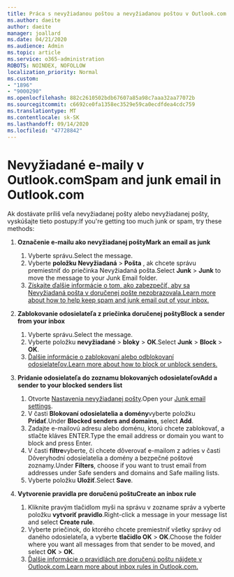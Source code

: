```yaml
---
title: Práca s nevyžiadanou poštou a nevyžiadanou poštou v Outlook.com
ms.author: daeite
author: daeite
manager: joallard
ms.date: 04/21/2020
ms.audience: Admin
ms.topic: article
ms.service: o365-administration
ROBOTS: NOINDEX, NOFOLLOW
localization_priority: Normal
ms.custom:
- "1896"
- "9000290"
ms.openlocfilehash: 882c2610502bdb67607a85a98c7aaa32aa77072b
ms.sourcegitcommit: c6692ce0fa1358ec3529e59ca0ecdfdea4cdc759
ms.translationtype: MT
ms.contentlocale: sk-SK
ms.lasthandoff: 09/14/2020
ms.locfileid: "47728842"
---
```

# <a name="spam-and-junk-email-in-outlookcom"></a><span data-ttu-id="cc0cd-102">Nevyžiadané e-maily v Outlook.com</span><span class="sxs-lookup"><span data-stu-id="cc0cd-102">Spam and junk email in Outlook.com</span></span>

<span data-ttu-id="cc0cd-103">Ak dostávate príliš veľa nevyžiadanej pošty alebo nevyžiadanej pošty, vyskúšajte tieto postupy:</span><span class="sxs-lookup"><span data-stu-id="cc0cd-103">If you're getting too much junk or spam, try these methods:</span></span>

1. <span data-ttu-id="cc0cd-104">**Označenie e-mailu ako nevyžiadanej pošty**</span><span class="sxs-lookup"><span data-stu-id="cc0cd-104">**Mark an email as junk**</span></span>
    1. <span data-ttu-id="cc0cd-105">Vyberte správu.</span><span class="sxs-lookup"><span data-stu-id="cc0cd-105">Select the message.</span></span>
    1. <span data-ttu-id="cc0cd-106">Vyberte **položku Nevyžiadaná**  >  **Pošta** , ak chcete správu premiestniť do priečinka Nevyžiadaná pošta.</span><span class="sxs-lookup"><span data-stu-id="cc0cd-106">Select **Junk** > **Junk** to move the message to your Junk Email folder.</span></span>
    1. [<span data-ttu-id="cc0cd-107">Získajte ďalšie informácie o tom, ako zabezpečiť, aby sa Nevyžiadaná pošta v doručenej pošte nezobrazovala.</span><span class="sxs-lookup"><span data-stu-id="cc0cd-107">Learn more about how to help keep spam and junk email out of your inbox.</span></span>](https://support.office.com/article/a3ece97b-82f8-4a5e-9ac3-e92fa6427ae4?wt.mc_id=Office_Outlook_com_Alchemy)

1. <span data-ttu-id="cc0cd-108">**Zablokovanie odosielateľa z priečinka doručenej pošty**</span><span class="sxs-lookup"><span data-stu-id="cc0cd-108">**Block a sender from your inbox**</span></span>
    1. <span data-ttu-id="cc0cd-109">Vyberte správu.</span><span class="sxs-lookup"><span data-stu-id="cc0cd-109">Select the message.</span></span>
    1. <span data-ttu-id="cc0cd-110">Vyberte položku **nevyžiadané**  >  **bloky**  >  **OK**.</span><span class="sxs-lookup"><span data-stu-id="cc0cd-110">Select **Junk** > **Block** > **OK**.</span></span>
    1. [<span data-ttu-id="cc0cd-111">Ďalšie informácie o zablokovaní alebo odblokovaní odosielateľov.</span><span class="sxs-lookup"><span data-stu-id="cc0cd-111">Learn more about how to block or unblock senders.</span></span>](https://support.office.com/article/afba1c94-77bb-4f50-8b85-057cf52f4d5e?wt.mc_id=Office_Outlook_com_Alchemy)

1. <span data-ttu-id="cc0cd-112">**Pridanie odosielateľa do zoznamu blokovaných odosielateľov**</span><span class="sxs-lookup"><span data-stu-id="cc0cd-112">**Add a sender to your blocked senders list**</span></span>
    1. <span data-ttu-id="cc0cd-113">Otvorte [Nastavenia nevyžiadanej pošty](https://outlook.live.com/mail/options/mail/junkEmail/blockedSendersAndDomainsV2).</span><span class="sxs-lookup"><span data-stu-id="cc0cd-113">Open your [Junk email settings](https://outlook.live.com/mail/options/mail/junkEmail/blockedSendersAndDomainsV2).</span></span>
    1. <span data-ttu-id="cc0cd-114">V časti **Blokovaní odosielatelia a domény**vyberte položku **Pridať**.</span><span class="sxs-lookup"><span data-stu-id="cc0cd-114">Under **Blocked senders and domains**, select **Add**.</span></span>
    1. <span data-ttu-id="cc0cd-115">Zadajte e-mailovú adresu alebo doménu, ktorú chcete zablokovať, a stlačte kláves ENTER.</span><span class="sxs-lookup"><span data-stu-id="cc0cd-115">Type the email address or domain you want to block and press Enter.</span></span>
    1. <span data-ttu-id="cc0cd-116">V časti **filtre**vyberte, či chcete dôverovať e-mailom z adries v časti Dôveryhodní odosielatelia a domény a bezpečné poštové zoznamy.</span><span class="sxs-lookup"><span data-stu-id="cc0cd-116">Under **Filters**, choose if you want to trust email from addresses under Safe senders and domains and Safe mailing lists.</span></span>
    1. <span data-ttu-id="cc0cd-117">Vyberte položku **Uložiť**.</span><span class="sxs-lookup"><span data-stu-id="cc0cd-117">Select **Save**.</span></span>

1. <span data-ttu-id="cc0cd-118">**Vytvorenie pravidla pre doručenú poštu**</span><span class="sxs-lookup"><span data-stu-id="cc0cd-118">**Create an inbox rule**</span></span>
    1. <span data-ttu-id="cc0cd-119">Kliknite pravým tlačidlom myši na správu v zozname správ a vyberte položku **vytvoriť pravidlo**.</span><span class="sxs-lookup"><span data-stu-id="cc0cd-119">Right-click a message in your message list and select **Create rule**.</span></span>
    1. <span data-ttu-id="cc0cd-120">Vyberte priečinok, do ktorého chcete premiestniť všetky správy od daného odosielateľa, a vyberte **tlačidlo OK**  >  **OK**.</span><span class="sxs-lookup"><span data-stu-id="cc0cd-120">Choose the folder where you want all messages from that sender to be moved, and select **OK** > **OK**.</span></span>
    1. [<span data-ttu-id="cc0cd-121">Ďalšie informácie o pravidlách pre doručenú poštu nájdete v Outlook.com.</span><span class="sxs-lookup"><span data-stu-id="cc0cd-121">Learn more about inbox rules in Outlook.com.</span></span>](https://support.office.com/article/4b094371-a5d7-49bd-8b1b-4e4896a7cc5d?wt.mc_id=Office_Outlook_com_Alchemy)